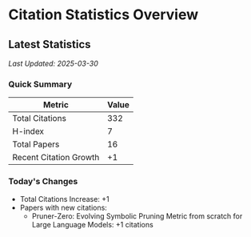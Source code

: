 # Citation Statistics Overview

## Latest Statistics
*Last Updated: 2025-03-30*

### Quick Summary
| Metric | Value |
| ------ | ----- |
| Total Citations | 332 |
| H-index | 7 |
| Total Papers | 16 |
| Recent Citation Growth | +1 |

### Today's Changes
- Total Citations Increase: +1
- Papers with new citations:
  - Pruner-Zero: Evolving Symbolic Pruning Metric from scratch for Large Language Models: +1 citations